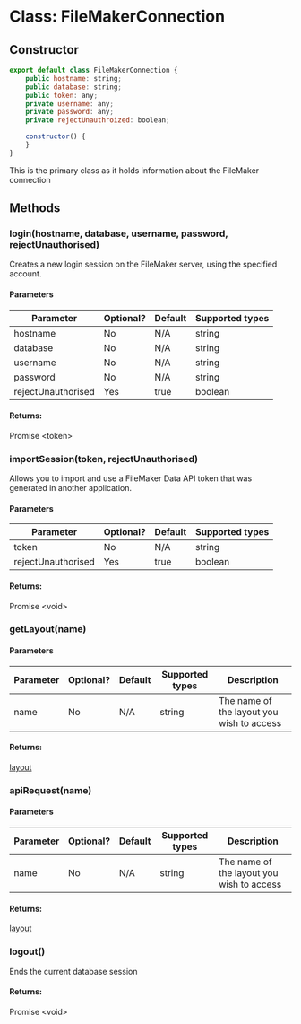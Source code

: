 # Class: FileMakerConnection

## Constructor

```javascript
export default class FileMakerConnection {
    public hostname: string;
    public database: string;
    public token: any;
    private username: any;
    private password: any;
    private rejectUnauthroized: boolean;

    constructor() {
    }
}
```

This is the primary class as it holds information about the FileMaker connection

## Methods

### login(hostname, database, username, password, rejectUnauthorised)

Creates a new login session on the FileMaker server, using the specified account.

#### Parameters

| Parameter          | Optional? | Default | Supported types |
|--------------------|-----------|---------|-----------------|
| hostname           | No        | N/A     | string          |
| database           | No        | N/A     | string          |
| username           | No        | N/A     | string          |
| password           | No        | N/A     | string          |
| rejectUnauthorised | Yes       | true    | boolean         |

#### Returns:

Promise &lt;token&gt;

### importSession(token, rejectUnauthorised)

Allows you to import and use a FileMaker Data API token that was generated in another application.

#### Parameters

| Parameter          | Optional? | Default | Supported types |
|--------------------|-----------|---------|-----------------|
| token              | No        | N/A     | string          |
| rejectUnauthorised | Yes       | true    | boolean         |

#### Returns:

Promise &lt;void&gt;

### getLayout(name)

#### Parameters

| Parameter          | Optional? | Default | Supported types | Description                               |
|--------------------|-----------|---------|-----------------|-------------------------------------------|
| name               | No        | N/A     | string          | The name of the layout you wish to access |

#### Returns:

[layout](layout.md)

### apiRequest(name)

#### Parameters

| Parameter          | Optional? | Default | Supported types | Description                               |
|--------------------|-----------|---------|-----------------|-------------------------------------------|
| name               | No        | N/A     | string          | The name of the layout you wish to access |

#### Returns:

[layout](layout.md)

### logout()

Ends the current database session

#### Returns:

Promise &lt;void&gt;
